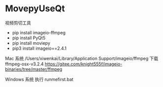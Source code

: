 # MovepyUseQt
视频剪切工具

- pip install imageio-ffmpeg
- pip install PyQt5
- pip install moviepy 
- pip3 install imageio==2.4.1

Mac 系统
/Users/xiwenkai/Library/Application Support/imageio/ffmpeg
下载ffmpeg-osx-v3.2.4
https://gitee.com/knight555f/imageio-binaries/tree/master/ffmpeg

Windows 系统
执行 runmefirst.bat


